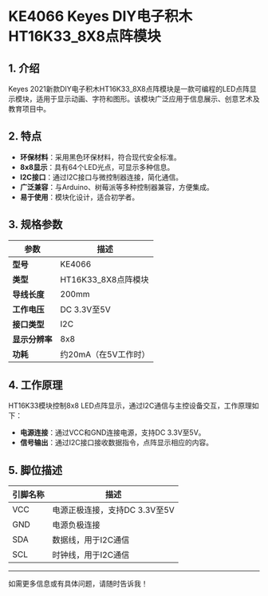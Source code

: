 
# KE4066 Keyes DIY电子积木 HT16K33_8X8点阵模块

## 1. 介绍

Keyes 2021新款DIY电子积木HT16K33_8X8点阵模块是一款可编程的LED点阵显示模块，适用于显示动画、字符和图形。该模块广泛应用于信息展示、创意艺术及教育项目中。

## 2. 特点

- **环保材料**：采用黑色环保材料，符合现代安全标准。
- **8x8显示**：具有64个LED光点，可显示多种信息。
- **I2C接口**：通过I2C接口与微控制器连接，简化通信。
- **广泛兼容**：与Arduino、树莓派等多种控制器兼容，方便集成。
- **易于使用**：模块化设计，适合初学者。

## 3. 规格参数

| 参数          | 描述                     |
|---------------|-------------------------|
| **型号**      | KE4066                  |
| **类型**      | HT16K33_8X8点阵模块     |
| **导线长度**  | 200mm                   |
| **工作电压**  | DC 3.3V至5V             |
| **接口类型**  | I2C                      |
| **显示分辨率**| 8x8                      |
| **功耗**      | 约20mA（在5V工作时）    |

## 4. 工作原理

HT16K33模块控制8x8 LED点阵显示，通过I2C通信与主控设备交互，工作原理如下：

- **电源连接**：通过VCC和GND连接电源，支持DC 3.3V至5V。
- **信号输出**：通过I2C接口接收数据指令，点阵显示相应的内容。

## 5. 脚位描述

| 引脚名称 | 描述                             |
|----------|----------------------------------|
| VCC      | 电源正极连接，支持DC 3.3V至5V    |
| GND      | 电源负极连接                     |
| SDA      | 数据线，用于I2C通信             |
| SCL      | 时钟线，用于I2C通信             |

---

如需更多信息或有具体问题，请随时告诉我！
